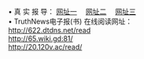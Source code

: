 &#8226; 真 实 报 导：
<a href="http://622.dtdns.net/read/" target="_blank">网址一</a>
　<a href="http://65.wiki.gd:81/" target="_blank">网址二</a>
　<a href="http://20.120v.ac/read/" target="_blank">网址三</a>
　<br />
&#8226; TruthNews电子报(书) 在线阅读网址：<br />
  <a href="http://622.dtdns.net/read/" target="_blank">http://622.dtdns.net/read</a><br />
  <a href="http://65.wiki.gd:81/" target="_blank">http://65.wiki.gd:81/</a><br />
<a href="http://20.120v.ac/read/" target="_blank">http://20.120v.ac/read/</a><br />
